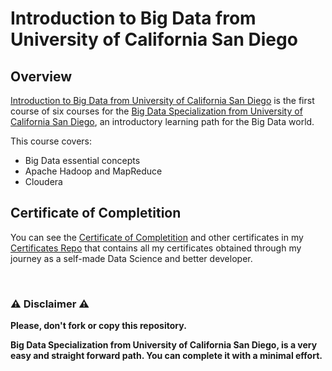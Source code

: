 # Introduction to Big Data from University of California San Diego

## Overview
[Introduction to Big Data from University of California San Diego](https://www.coursera.org/learn/big-data-introduction) is the first course of six courses for the [Big Data Specialization from University of California San Diego](https://www.coursera.org/specializations/big-data), an introductory learning path for the Big Data world.  

This course covers:

- Big Data essential concepts
- Apache Hadoop and MapReduce
- Cloudera

## Certificate of Completition
You can see the [Certificate of Completition](https://github.com/AlessandroCorradini/Certificates/blob/master/Coursera%20-%20Introduction%20to%20Big%20Data%20Certificate%20-%20University%20of%20California%2C%20San%20Diego.pdf) and other certificates in my [Certificates Repo](https://github.com/AlessandroCorradini/Certificates) that contains all my certificates obtained through my journey as a self-made Data Science and better developer.

<br/>

### ⚠️ Disclaimer ⚠️
**Please, don't fork or copy this repository.**

**Big Data Specialization from University of California San Diego, is a very easy and straight forward path. You can complete it with a minimal effort.**